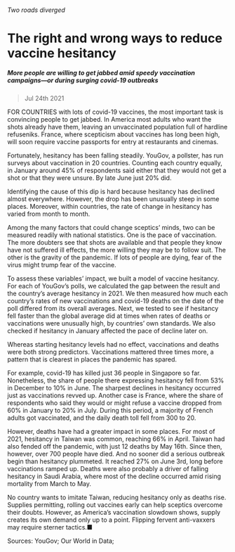 ###### Two roads diverged
# The right and wrong ways to reduce vaccine hesitancy 
##### More people are willing to get jabbed amid speedy vaccination campaigns—or during surging covid-19 outbreaks 
> Jul 24th 2021 


FOR COUNTRIES with lots of covid-19 vaccines, the most important task is convincing people to get jabbed. In America most adults who want the shots already have them, leaving an unvaccinated population full of hardline refuseniks. France, where scepticism about vaccines has long been high, will soon require vaccine passports for entry at restaurants and cinemas.
Fortunately, hesitancy has been falling steadily. YouGov, a pollster, has run surveys about vaccination in 20 countries. Counting each country equally, in January around 45% of respondents said either that they would not get a shot or that they were unsure. By late June just 20% did.

Identifying the cause of this dip is hard because hesitancy has declined almost everywhere. However, the drop has been unusually steep in some places. Moreover, within countries, the rate of change in hesitancy has varied from month to month.
Among the many factors that could change sceptics’ minds, two can be measured readily with national statistics. One is the pace of vaccination. The more doubters see that shots are available and that people they know have not suffered ill effects, the more willing they may be to follow suit. The other is the gravity of the pandemic. If lots of people are dying, fear of the virus might trump fear of the vaccine.
To assess these variables’ impact, we built a model of vaccine hesitancy. For each of YouGov’s polls, we calculated the gap between the result and the country’s average hesitancy in 2021. We then measured how much each country’s rates of new vaccinations and covid-19 deaths on the date of the poll differed from its overall averages. Next, we tested to see if hesitancy fell faster than the global average did at times when rates of deaths or vaccinations were unusually high, by countries’ own standards. We also checked if hesitancy in January affected the pace of decline later on.
Whereas starting hesitancy levels had no effect, vaccinations and deaths were both strong predictors. Vaccinations mattered three times more, a pattern that is clearest in places the pandemic has spared.


For example, covid-19 has killed just 36 people in Singapore so far. Nonetheless, the share of people there expressing hesitancy fell from 53% in December to 10% in June. The sharpest declines in hesitancy occurred just as vaccinations revved up. Another case is France, where the share of respondents who said they would or might refuse a vaccine dropped from 60% in January to 20% in July. During this period, a majority of French adults got vaccinated, and the daily death toll fell from 300 to 20.


However, deaths have had a greater impact in some places. For most of 2021, hesitancy in Taiwan was common, reaching 66% in April. Taiwan had also fended off the pandemic, with just 12 deaths by May 16th. Since then, however, over 700 people have died. And no sooner did a serious outbreak begin than hesitancy plummeted. It reached 27% on June 3rd, long before vaccinations ramped up. Deaths were also probably a driver of falling hesitancy in Saudi Arabia, where most of the decline occurred amid rising mortality from March to May.
No country wants to imitate Taiwan, reducing hesitancy only as deaths rise. Supplies permitting, rolling out vaccines early can help sceptics overcome their doubts. However, as America’s vaccination slowdown shows, supply creates its own demand only up to a point. Flipping fervent anti-vaxxers may require sterner tactics.■
 Sources: YouGov; Our World in Data; 


